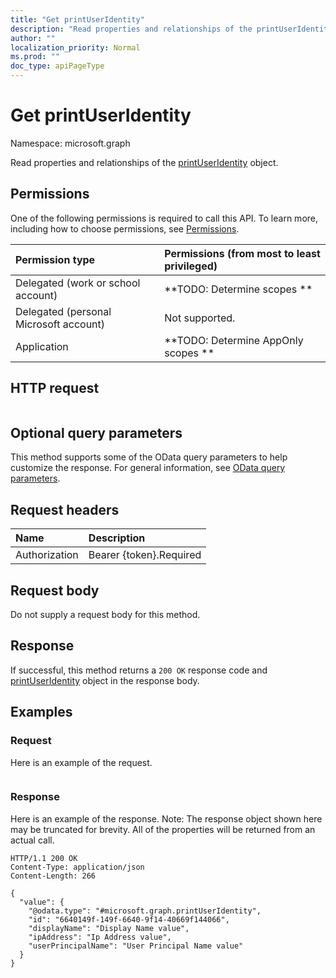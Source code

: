 ```yaml
---
title: "Get printUserIdentity"
description: "Read properties and relationships of the printUserIdentity object."
author: ""
localization_priority: Normal
ms.prod: ""
doc_type: apiPageType
---
```


# Get printUserIdentity

Namespace: microsoft.graph

Read properties and relationships of the [printUserIdentity](../resources/printuseridentity.md) object.

## Permissions
One of the following permissions is required to call this API. To learn more, including how to choose permissions, see [Permissions](/concepts/permissions-reference.md).

|Permission type|Permissions (from most to least privileged)|
|:---|:---|
|Delegated (work or school account)|**TODO: Determine scopes **|
|Delegated (personal Microsoft account)|Not supported.|
|Application|**TODO: Determine AppOnly scopes **|

## HTTP request
<!-- {
  "blockType": "ignored"
}
-->
``` http
```

## Optional query parameters
This method supports some of the OData query parameters to help customize the response. For general information, see [OData query parameters](/graph/query-parameters).

## Request headers
|Name|Description|
|:---|:---|
|Authorization|Bearer {token}.Required|

## Request body
Do not supply a request body for this method.

## Response
If successful, this method returns a `200 OK` response code and [printUserIdentity](../resources/printuseridentity.md) object in the response body.

## Examples

### Request
Here is an example of the request.
<!-- {
  "blockType": "request",
  "name": "get_printuseridentity"
}
-->
``` http

```

### Response
Here is an example of the response. Note: The response object shown here may be truncated for brevity. All of the properties will be returned from an actual call.
<!-- {
  "blockType": "response",
  "truncated": true,
  "@odata.type": "microsoft.graph.printUserIdentity"
}
-->
``` http
HTTP/1.1 200 OK
Content-Type: application/json
Content-Length: 266

{
  "value": {
    "@odata.type": "#microsoft.graph.printUserIdentity",
    "id": "6640149f-149f-6640-9f14-40669f144066",
    "displayName": "Display Name value",
    "ipAddress": "Ip Address value",
    "userPrincipalName": "User Principal Name value"
  }
}
```

